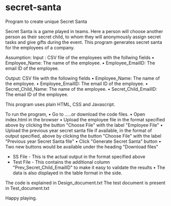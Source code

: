 # secret-santa
Program to create unique Secret Santa 

Secret Santa is a game played in teams. Here a person will choose another person as their secret child, to whom they will anonymously assign secret tasks and give gifts during the event. This program generates secret santa for the employees of a company.

Assumption:
Input : CSV file of the employees with the follwing fields
• Employee_Name: The name of the employee.
• Employee_EmailID: The email ID of the employee.

Output: CSV file with the following fields
• Employee_Name: The name of the employee.
• Employee_EmailID: The email ID of the employee.
• Secret_Child_Name: The name of the employee.
• Secret_Child_EmailID: The email ID of the employee.

This program uses plain HTML, CSS and Javascript.

To run the program, 
• Go to .....or download the code files.
• Open index.html in the browser
• Upload the employee file in the format specified above by clicking the button "Choose File" with the label "Employee File"
• Upload the previous year secret santa file if available, in the format of output specified, above by clicking the button "Choose File" with the label "Previous year Secret Santa file"
• Click "Generate Secret Santa" button
• Two new buttons would be available under the heading "Download files"
  * SS File - This is the actual output in the format specified above
  * Test File - This contains the additional column  "Prev_Secret_Child_EmailID" to make it easy to validate the results
• The data is also displayed in the table format in the side.

The code is explained in Design_document.txt
The test document is present in Test_document.txt


Happy playing.
